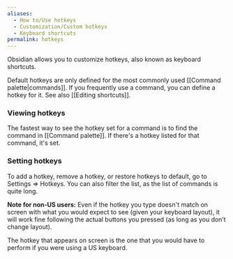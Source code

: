 ```yaml
---
aliases:
  - How to/Use hotkeys
  - Customization/Custom hotkeys
  - Keyboard shortcuts
permalink: hotkeys
---
```

Obsidian allows you to customize hotkeys, also known as keyboard shortcuts.

Default hotkeys are only defined for the most commonly used [[Command palette|commands]]. If you frequently use a command, you can define a hotkey for it. See also [[Editing shortcuts]].

### Viewing hotkeys

The fastest way to see the hotkey set for a command is to find the command in [[Command palette]]. If there's a hotkey listed for that command, it's set.

### Setting hotkeys

To add a hotkey, remove a hotkey, or restore hotkeys to default, go to Settings => Hotkeys. You can also filter the list, as the list of commands is quite long.

**Note for non-US users:** Even if the hotkey you type doesn't match on screen with what you would expect to see (given your keyboard layout), it will work fine following the actual buttons you pressed (as long as you don’t change layout).

The hotkey that appears on screen is the one that you would have to perform if you were using a US keyboard.
